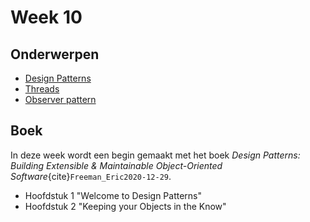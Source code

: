 # Week 10

## Onderwerpen

-   [Design Patterns](/topics/9a_design_patterns)
-   [Threads](/topics/9b_threads)
-   [Observer pattern](/topics/9c_observer_pattern)

## Boek

In deze week wordt een begin gemaakt met het boek *Design Patterns: Building Extensible & Maintainable Object-Oriented Software*{cite}`Freeman_Eric2020-12-29`.

-   Hoofdstuk 1 "Welcome to Design Patterns"
-   Hoofdstuk 2 "Keeping your Objects in the Know"
